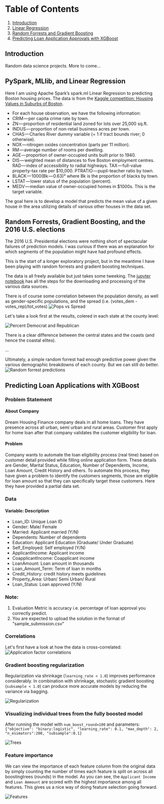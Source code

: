 # Table of Contents
1. [Introduction](#introduction)
2. [Linear Regression](#linearregression)
3. [Random Forrests and Gradient Boosting](#gradientboosting)
4. [Predicting Loan Application Approvals with XGBoost](#loans)

## Introduction <a name="introduction"></a>
Random data science projects. More to come...

## PySpark, MLlib, and Linear Regression <a name="linearregression"></a>

Here I am using Apache Spark’s spark.ml Linear Regression to predicting Boston housing prices. 
The data is from the [Kaggle competition: Housing Values in Suburbs of Boston](https://www.kaggle.com/c/boston-housing/data). 

* For each house observation, we have the following information:
* CRIM — per capita crime rate by town.
* ZN — proportion of residential land zoned for lots over 25,000 sq.ft.
* INDUS — proportion of non-retail business acres per town.
* CHAS — Charles River dummy variable (= 1 if tract bounds river; 0 otherwise).
* NOX — nitrogen oxides concentration (parts per 11 million).  
* RM — average number of rooms per dwelling.  
* AGE — proportion of owner-occupied units built prior to 1940.  
* DIS — weighted mean of distances to five Boston employment centres.  RAD — index of accessibility to radial highways.  TAX — full-value property-tax rate per $10,000.  PTRATIO — pupil-teacher ratio by town.  
* BLACK — 1000(Bk — 0.63)² where Bk is the proportion of blacks by town.
* LSTAT — lower status of the population (percent).
* MEDV — median value of owner-occupied homes in $1000s. This is the target variable.

The goal here is to develop a model that predicts the mean value of a given house in the area utilizing details of various other houses in the data set.

## Random Forrests, Gradient Boosting, and the 2016 U.S. elections <a name="gradientboosting"></a>

The 2016 U.S. Presidential elections were nothing short of spectacular failures of prediction models. I was curious if there was an explanation for which segments of the population might have had profound effects. 

This is the start of a longer exploratory project, but in the meantime I have been playing with random forrests and gradient boosting techniques.

The data is all freely available but just takes some tweeking.
The [jupyter notebook](https://github.com/arjology/data_science/blob/master/US%20voting%20and%20census.ipynb) has all the steps for the downloading and processing of the various data sources. 

There is of course some correlation between the population density, as well as gender-specific populations, and the spread (i.e. (votes_dem - votes_rep)/tot_votes)
![Pops vs Spread](https://github.com/arjology/data_science/blob/master/figures/US_voting_spread_vols_vs_pop_density.png)

Let's take a look first at the results, colered in each state at the county level:

![Percent Democrat and Republican](https://github.com/arjology/data_science/blob/master/figures/US_voting_pct_gop_dem.png) 

There is a clear difference between the central states and the coasts (and hence the coastal elites).

...

Ultimately, a simple random forrest had enough predictive power given the various demographic breakdowns of each county. But we can still do better.
![Random forrest predictions](https://github.com/arjology/data_science/blob/master/figures/US_voting_RF_binary_classification.png)

## Predicting Loan Applications with XGBoost  <a name="loans"></a>

### Problem Statement
#### About Company
Dream Housing Finance company deals in all home loans. They have presence across all urban, semi urban and rural areas. Customer first apply for home loan after that company validates the customer eligibility for loan.

#### Problem
Company wants to automate the loan eligibility process (real time) based on customer detail provided while filling online application form. These details are Gender, Marital Status, Education, Number of Dependents, Income, Loan Amount, Credit History and others. To automate this process, they have given a problem to identify the customers segments, those are eligible for loan amount so that they can specifically target these customers. Here they have provided a partial data set.

### Data
#### Variable: Description
* Loan_ID: Unique Loan ID
* Gender: Male/ Female
* Married: Applicant married (Y/N)
* Dependents: Number of dependents
* Education: Applicant Education (Graduate/ Under Graduate)
* Self_Employed: Self employed (Y/N)
* ApplicantIncome: Applicant income
* CoapplicantIncome: Coapplicant income
* LoanAmount: Loan amount in thousands
* Loan_Amount_Term: Term of loan in months
* Credit_History: credit history meets guidelines
* Property_Area: Urban/ Semi Urban/ Rural
* Loan_Status: Loan approved (Y/N)


### Note: 
1. Evaluation Metric is accuracy i.e. percentage of loan approval you correctly predict.
2. You are expected to upload the solution in the format of "sample_submission.csv"

### Correlations

Let's first have a look at how the data is cross-correlated:
![Application factor correlations](https://github.com/arjology/data_science/blob/master/figures/loan_prediction_correlations.png)

### Gradient boosting regularization

Regularization via shrinkage (`learning_rate < 1.0`) improves performance considerably.
In combination with shrinkage, stochastic gradient boosting (`subsample < 1.0`) can produce more accurate models by reducing the variance via bagging.

![Regularization](https://github.com/arjology/data_science/blob/master/figures/loan_prediction_shrinkage.png)

### Visualizing individual trees from the fully boosted model

After running the model with `num_boost_round=100` and parameters:
`{"objective": "binary:logistic", "learning_rate": 0.1, "max_depth": 2, "n_esimators":200, "subsample":0.1}`

![Trees](https://github.com/arjology/data_science/blob/master/figures/loan_prediction_tree.png)

### Feature importance

We can view the importance of each feature column from the original data by simply counting the number of times each feature is split on across all boostingtrees (rounds) in the model. As you can see, the `Applicant Income` and `Loan Ammount` are scored with the highest importance among all features. This gives us a nice way of doing feature selection going forward.

![Features](https://github.com/arjology/data_science/blob/master/figures/loan_prediction_feature_importances.png)


